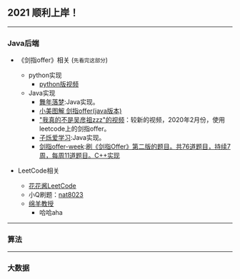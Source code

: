 ## 2021 顺利上岸！

---
### Java后端

- 《剑指offer》相关 (```先看完这部分```)
    
	- python实现
		- [python版视频](https://www.bilibili.com/video/av64288683)
	- Java实现
		- [舞年落梦](https://space.bilibili.com/319540330?spm_id_from=333.788.b_765f7570696e666f.1):Java实现。
		- [小美图解 剑指offer(java版本)](https://space.bilibili.com/230821398)
		- ["我真的不是吴彦祖zzz"的视频](https://space.bilibili.com/60440839)：较新的视频，2020年2月份，使用leetcode上的剑指offer。
		- [子烁爱学习](https://space.bilibili.com/59546029/channel/detail?cid=95829):Java实现。
		- [剑指offer-week](https://space.bilibili.com/7836741/channel/detail?cid=92901):<u>刷《剑指Offer》第二版的题目。共76道题目，持续7周，每周11道题目。C++实现</u>
		

        
- LeetCode相关
	- [花花酱LeetCode](https://space.bilibili.com/9880352/)
	- 小Q刷题：[nat8023](https://space.bilibili.com/149758/)
	- [绵羊教授](https://space.bilibili.com/354892788/)
         - 哈哈aha
        
---
### 算法


---
### 大数据
